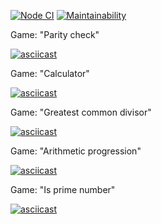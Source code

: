 [![Node CI](https://github.com/IlliaTemnov/frontend-project-lvl1/workflows/Node%20CI/badge.svg)](https://github.com/IlliaTemnov/frontend-project-lvl1/actions)
[![Maintainability](https://api.codeclimate.com/v1/badges/71f8e550658aa9c68326/maintainability)](https://codeclimate.com/github/IlliaTemnov/frontend-project-lvl1/maintainability)

Game: "Parity check"

  [![asciicast](https://asciinema.org/a/7lMcNnxI8Z5sgazHv19ttMcqP.svg)](https://asciinema.org/a/7lMcNnxI8Z5sgazHv19ttMcqP)

Game: "Calculator"

  [![asciicast](https://asciinema.org/a/Ih03rU48b4vvl1Eo7sgZZpUKF.svg)](https://asciinema.org/a/Ih03rU48b4vvl1Eo7sgZZpUKF)

Game: "Greatest common divisor"

  [![asciicast](https://asciinema.org/a/LG8KShaMGuh3zHcpHi0tPT4Ao.svg)](https://asciinema.org/a/LG8KShaMGuh3zHcpHi0tPT4Ao)

Game: "Arithmetic progression"

  [![asciicast](https://asciinema.org/a/yyPJD9m0niiCyFaed1VBKo5Bm.svg)](https://asciinema.org/a/yyPJD9m0niiCyFaed1VBKo5Bm)

Game: "Is prime number"

  [![asciicast](https://asciinema.org/a/lZZIiJ7DjSewp5EvPGiRkv7zL.svg)](https://asciinema.org/a/lZZIiJ7DjSewp5EvPGiRkv7zL)
